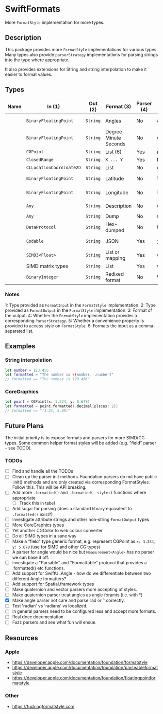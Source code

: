 # SwiftFormats

More `FormatStyle` implementation for more types.

## Description

This package provides more `FormatStyle` implementations for various types. Many types also provide `parserStrategy` implementations for parsing strings into the type where appropriate.

It also provides extensions for String and string interpolation to make it easier to format values.

## Types

<!-- TODO: Big table. Break it down. -->

| Name | In (1)                   | Out (2)  | Format (3)            | Parser (4) | Accessor (5)  | Notes                                |
|------|--------------------------|----------|-----------------------|------------|---------------|--------------------------------------|
|      | `BinaryFloatingPoint`    | `String` | Angles                | No         | `angle`       | Radians, degrees, etc                |
|      | `BinaryFloatingPoint`    | `String` | Degree Minute Seconds | No         | `dmsNotation` |                                      |
|      | `CGPoint`                | `String` | List (6)              | Yes        | `point`       |                                      |
|      | `ClosedRange`            | `String` | `X ... Y`             | Yes        | No            |                                      |
|      | `CLLocationCoordinate2D` | `String` | List                  | No         | `coordinates` |                                      |
|      | `BinaryFloatingPoint`    | `String` | Latitude              | No         | `latitude`    | Including hemisphere                 |
|      | `BinaryFloatingPoint`    | `String` | Longitude             | No         | `longitude`   | Including hemisphere                 |
|      | `Any`                    | `String` | Description           | No         | `describing`  | Uses `String(describing:)`           |
|      | `Any`                    | `String` | Dump                  | No         | `dumped`      | Uses `dump()`                        |
|      | `DataProtocol`           | `String` | Hex-dumped            | No         | `hexdumped`   |                                      |
|      | `Codable`                | `String` | JSON                  | Yes        | `json`        | Uses `JSONEncoder` and `JSONDecoder` |
|      | `SIMD3<Float>`           | `String` | List or mapping       | Yes        | `vector`      |                                      |
|      | SIMD matrix types        | `String` | List                  | Yes        | `matrix`      |                                      |
|      | `BinaryInteger`          | `String` | Radixed format        | No         | Various       | Binary, Octal, Hex representations   |

### Notes

1: Type provided as `FormatInput` in the `FormatStyle` implementation.
2: Type provided as `FormatOutput` in the `FormatStyle` implementation.
3: Format of the output.
4: Whether the `FormatStyle` implementation provides a corresponding `ParserStrategy`.
5: Whether a convenience property is provided to access style on `FormatStyle`.
6: Formats the input as a comma-separated list.

## Examples

### String interpolation

```swift
let number = 123.456
let formatted = "The number is \(number, .number)"
// formatted == "The number is 123.456"
```

### CoreGraphics

```swift
let point = CGPoint(x: 1.234, y: 5.678)
let formatted = point.formatted(.decimal(places: 2))
// formatted == "(1.23, 5.68)"
```

## Future Plans

The initial priority is to expose formats and parsers for more SIMD/CG types. Some common helper format styles will be added (e.g. "field" parser - see TODO).

### TODOs

- [ ] Find and handle all the TODOs
- [ ] Clean up the parser init methods. Foundation parsers do not have public .init() methods and are only created via corresponding FormatStyles. Follow this. This will be API breaking.
- [ ] Add more `.formatted()` and `.formatted(_ style:)` functions where appropriate
    - [ ] Track this in tabel
- [ ] Add sugar for parsing (does a standard library equivalent to `.formatted()` exist?)
- [ ] Investigate attribute strings and other non-string `FormatOutput` types
- [ ] More CoreGraphics types
- [ ] Yet another CGColor to web colour converter
- [ ] Do all SIMD types in a sane way
- [ ] Make a "field" type generic format, e.g. represent CGPoint as `x: 1.234, y: 5.678` (use for SIMD and other CG types)
- [ ] A parser for angle would be nice but `Measurement<Angle>` has no parser we can base it off.
- [ ] Investigate a "Parsable" and "Formattable" protocol that provides a .formatted() etc functions.
- [ ] Add support for SwiftUI.Angle - how do we differentiate between two different Angle formatters?
- [ ] Add support for Spatial.framework types
- [ ] Make quaternion and vector parsers more accepting of styles.
- [ ] Make quaternion parser treat angles as angle foramts (i.e. with °)
- [X] Make angle parser not care and parse rad or ° correctly.
- [ ] Test 'radian' vs 'radians' vs localized.
- [ ] In general parsers need to be configured less and accept more formats.
- [ ] Real docc documentation.
- [ ] Fuzz parsers and see what fun will ensue.

## Resources

### Apple

- <https://developer.apple.com/documentation/foundation/formatstyle>
- <https://developer.apple.com/documentation/foundation/parseableformatstyle>
- <https://developer.apple.com/documentation/foundation/floatingpointformatstyle>

### Other

- <https://fuckingformatstyle.com>

